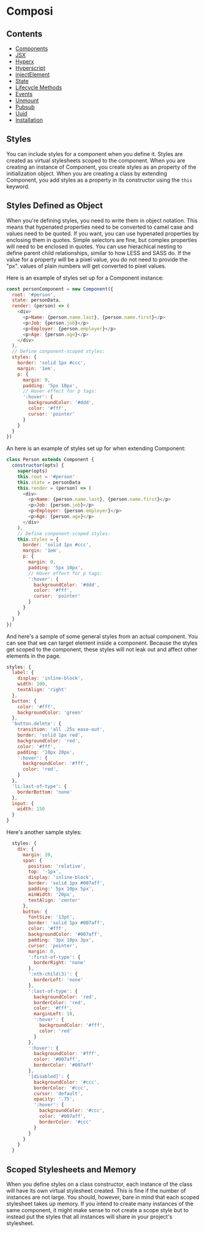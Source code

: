 Composi
=======

Contents
--------
- [Components](./components.md)
- [JSX](./jsx.md)
- [Hyperx](./hyperx.md)
- [Hyperscript](./hyperscript.md)
- [injectElement](./injectElement.md)
- [State](./state.md)
- [Lifecycle Methods](./lifecycle.md)
- [Events](./events.md)
- [Unmount](./unmount.md)
- [Pubsub](./pubsub.md)
- [Uuid](./uuid.md)
- [Installation](../README.md)

Styles
------

You can include styles for a component when you define it. Styles are created as virtual stylesheets scoped to the component. When you are creating an instance of Component, you create styles as an property of the initialization object. When you are creating a class by extending Component, you add styles as a property in its constructor using the `this` keyword.

Styles Defined as Object
------------------------

When you're defining styles, you need to write them in object notation. This means that hypenated properties need to be converted to camel case and values need to be quoted. If you want, you can use hypenated properties by enclosing them in quotes. Simple selectors are fine, but complex properties will need to be enclosed in quotes. You can use hierachical nesting to define parent child relationships, similar to how LESS and SASS do. If the value for a property will be a pixel value, you do not need to provide the "px". values of plain numbers will get converted to pixel values.

Here is an example of styles set up for a Component instance:

```javascript
const personComponent = new Component({
  root: '#person',
  state: personData,
  render: (person) => (
    <div>
      <p>Name: {person.name.last}, {person.name.first}</p>
      <p>Job: {person.job}</p>
      <p>Employer: {person.employer}</p>
      <p>Age: {person.age}</p>
    </div>
  ),
  // Define conponent-scoped styles:
  styles: {
    border: 'solid 1px #ccc',
    margin: '1em',
    p: {
      margin: 0,
      padding: '5px 10px',
      // Hover effect for p tags:
      ':hover': {
        backgroundColor: '#ddd',
        color: '#fff',
        cursor: 'pointer'
      }
    }
  }
})
```

An here is an example of styles set up for when extending Component:

```javascript
class Person extends Component {
  constructor(opts) {
    super(opts)
    this.root = '#person'
    this.state = personData
    this.render = (person) => (
      <div>
        <p>Name: {person.name.last}, {person.name.first}</p>
        <p>Job: {person.job}</p>
        <p>Employer: {person.employer}</p>
        <p>Age: {person.age}</p>
      </div>
    ),
    // Define conponent-scoped styles:
    this.styles = {
      border: 'solid 1px #ccc',
      margin: '1em',
      p: {
        margin: 0,
        padding: '5px 10px',
        // Hover effect for p tags:
        ':hover': {
          backgroundColor: '#ddd',
          color: '#fff',
          cursor: 'pointer'
        }
      }
    }
  }
})
```

And here's a sample of some general styles from an actual component. You can see that we can target element inside a component. Because the styles get scoped to the component, these styles will not leak out and affect other elements in the page.

```javascript
styles: {
  label: {
    display: 'inline-block',
    width: 100,
    textAlign: 'right'
  },
  button: {
    color: '#fff',
    backgroundColor: 'green'
  },
  'button.delete': {
    transition: 'all .25s ease-out',
    border: 'solid 1px red',
    backgroundColor: 'red',
    color: '#fff',
    padding: '10px 20px',
    ':hover': {
      backgroundColor: '#fff',
      color: 'red',
    }
  },
  'li:last-of-type': {
    borderBottom: 'none'
  },
  input: {
    width: 150
  }
}
```

Here's another sample styles:

```javascript
  styles: {
    div: {
      margin: 20,
      span: {
        position: 'relative',
        top: '-1px',
        display: 'inline-block',
        border: 'solid 1px #007aff',
        padding:' 5px 10px 5px',
        minWidth: '20px',
        textAlign: 'center'
      },
      button: {
        fontSize: '13pt',
        border: 'solid 1px #007aff',
        color: '#fff',
        backgroundColor: '#007aff',
        padding: '3px 10px 3px',
        cursor: 'pointer',
        margin: 0,
        ':first-of-type': {
          borderRight: 'none'
        },
        ':nth-child(3)': {
          borderLeft: 'none'
        },
        ':last-of-type': {
          backgroundColor: 'red',
          borderColor: 'red',
          color: '#fff',
          marginLeft: 10,
          ':hover': {
            backgroundColor: '#fff',
            color: 'red'
          }
        },
        ':hover': {
          backgroundColor: '#fff',
          color: '#007aff',
          borderColor: '#007aff'
        },
        '[disabled]': {
          backgroundColor: '#ccc',
          borderColor: '#ccc',
          cursor: 'default',
          opacity: '.75',
          ':hover': {
            backgroundColor: '#ccc',
            color: '#007aff',
            borderColor: '#ccc'
          }
        }
      }
    }
  }
  ```

Scoped Stylesheets and Memory
-----------------------------

When you define styles on a class constructor, each instance of the class will have its own virtual stylesheet created. This is fine if the number of instances are not large. You should, however, bare in mind that each scoped stylesheet takes up memory. If you intend to create many instances of the same component, it might make sense to not create a scope style but to instead put the styles that all instances will share in your project's stylesheet. 